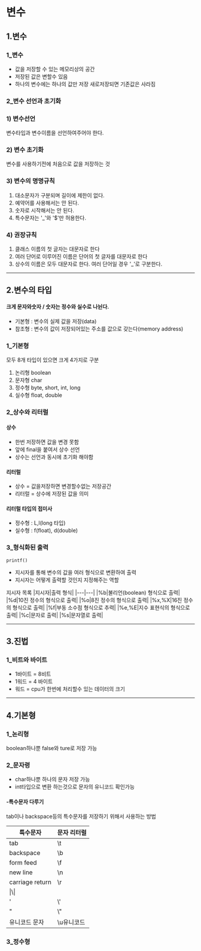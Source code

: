 변수
====
1.변수
----
### 1_변수
* 값을 저장할 수 있는 메모리상의 공간
* 저장된 값은 변할수 있음
* 하나의 변수에는 하나의 값만 저장 새로저장되면 기존값은 사라짐

### 2_변수 선언과 초기화

### 1) 변수선언
변수타입과 변수이름을 선언하여주어야 한다.

### 2) 변수 초기화
변수를 사용하기전에 처음으로 값을 저장하는 것

### 3) 변수의 명명규칙
1. 대소문자가 구분되며 길이에 제한이 없다.
2. 예약어를 사용해서는 안 된다.
3. 숫자로 시작해서는 안 된다.
4. 특수문자는 '_'와 '$'만 허용한다.

### 4) 권장규칙
1. 클래스 이름의 첫 글자는 대문자로 한다
2. 여러 단어로 이루어진 이름은 단어의 첫 글자를 대문자로 한다
3. 상수의 이름은 모두 대문자로 한다. 여러 단어일 경우 '_'로 구분한다.

---------
2.변수의 타입
---------
#### 크게 문자와숫자 / 숫자는 정수와 실수로 나뉜다.
* 기본형 : 변수의 실제 값을 저장(data)
* 참조형 : 변수의 값이 저장되어있는 주소를 값으로 갖는다(memory address)

### 1_기본형 
모두 8개 타입이 있으면 크게 4가지로 구분
1. 논리형 boolean
2. 문자형 char
3. 정수형 byte, short, int, long
4. 실수형 float, double

### 2_상수와 리터럴
#### 상수
* 한번 저장하면 값을 변경 못함
* 앞에 final을 붙여서 상수 선언
* 상수는 선언과 동시에 초기화 해야함

#### 리터럴
* 상수 = 값을저장하면 변경할수없는 저장공간
* 리터럴 = 상수에 저장된 값을 의미

#### 리터럴 타입의 접미사
* 정수형 : L,l(long 타입)
* 실수형 : f(float), d(double)


### 3_형식화된 출력

``` printf() ```
* 지시자를 통해 변수의 값을 여러 형식으로 변환하여 출력
* 지시자는 어떻게 출력할 것인지 지정해주는 역할

지시자 목록
|지시자|출력 형식|
|---|---|
|%b|불리언(boolean) 형식으로 출력|
|%d|10진 정수의 형식으로 출력|
|%o|8진 정수의 형식으로 출력|
|%x,%X|16진 정수의 형식으로 출력|
|%f|부동 소수점 형식으로 추력|
|%e,%E|지수 표현식의 형식으로 출력|
|%c|문자로 출력|
|%s|문자열로 출력|


---------
3.진법
---------
### 1_비트와 바이트
* 1바이트 = 8비트
* 1워드 = 4 바이트
* 워드 = cpu가 한번에 처리할수 있는 데이터의 크기

-------
4.기본형
-------
### 1_논리형
boolean하나뿐 false와 ture로 저장 가능

### 2_문자령
* char하나뿐 하나의 문자 저장 가능
* int타입으로 변환 하는것으로 문자의 유니코드 확인가능

#### -특수문자 다루기
 tab이나  backspace등의 특수문자를 저장하기 위해서 사용하는 방법
 
|특수문자|문자 리터럴|
|---|---|
|tab|\t|
|backspace|	\b|
|form feed|\f|
|new line|	\n|
|carriage return|	\r|
|\|\\\|
|'|\\'|
|"|\\"|
|유니코드 문자|\u유니코드|

### 3_정수형
